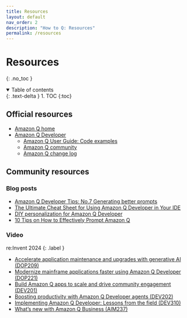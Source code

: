 ```yaml
---
title: Resources
layout: default
nav_order: 2
description: "How to Q: Resources"
permalink: /resources
---
```


# Resources
{: .no_toc }

<details open markdown="block">
  <summary>
    Table of contents
  </summary>
  {: .text-delta }
1. TOC
{:toc}
</details>

## Official resources

- [Amazon Q home](https://aws.amazon.com/q/)
- [Amazon Q Developer](https://aws.amazon.com/developer/generative-ai/amazon-q/)
  - [Amazon Q User Guide: Code examples](https://docs.aws.amazon.com/amazonq/latest/qdeveloper-ug/inline-suggestions-code-examples.html)
  - [Amazon Q community](https://community.aws/amazon-q)
  - [Amazon Q change log](https://aws.amazon.com/developer/generative-ai/amazon-q/change-log/)

## Community resources

### Blog posts

- [Amazon Q Developer Tips: No.7 Generating better prompts](https://community.aws/content/2ptGK7gERvVEyV1n18aRjEmUWNi/amazon-q-developer-tips-no-7-generating-better-prompts)
- [The Ultimate Cheat Sheet for Using Amazon Q Developer in Your IDE](https://community.aws/content/2eYoqeFRqaVnk900emsknDfzhfW/the-ultimate-cheat-sheet-for-using-amazon-q-developer-in-your-ide?lang=en)
- [DIY personalization for Amazon Q Developer](https://it20.info/2024/10/diy-personalization-for-amazon-q-developer/)
- [10 Tips on How to Effectively Prompt Amazon Q](https://dev.to/nat_ndlovu/10-tips-on-how-to-effectively-prompt-amazon-q-50k2)

### Video

re:Invent 2024
{: .label }

- [Accelerate application maintenance and upgrades with generative AI (DOP209)](https://www.youtube.com/watch?v=iQ_8YtgLAtI)
- [Modernize mainframe applications faster using Amazon Q Developer (DOP221)](https://www.youtube.com/watch?v=pSi0XtYfY4o)
- [Build Amazon Q apps to scale and drive community engagement
  (DEV201)](https://www.youtube.com/watch?v=A9wFDUH0vBY)
- [Boosting productivity with Amazon Q Developer agents
  (DEV202)](https://www.youtube.com/watch?v=25bzJ-4RWH8)
- [Implementing Amazon Q Developer: Lessons from the field
  (DEV310)](https://www.youtube.com/watch?v=6-MlALaPX9A)
- [What’s new with Amazon Q Business (AIM237)](https://www.youtube.com/watch?v=ytaJPyRCYlw)

